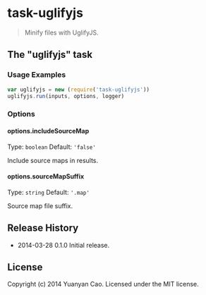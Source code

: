 # task-uglifyjs
> Minify files with UglifyJS.

## The "uglifyjs" task

### Usage Examples

```js
var uglifyjs = new (require('task-uglifyjs'))
uglifyjs.run(inputs, options, logger)
```

### Options

#### options.includeSourceMap
Type: `boolean`
Default: `'false'`

Include source maps in results.

#### options.sourceMapSuffix
Type: `string`
Default: `'.map'`

Source map file suffix.

## Release History
* 2014-03-28    0.1.0    Initial release.

## License
Copyright (c) 2014 Yuanyan Cao. Licensed under the MIT license.
